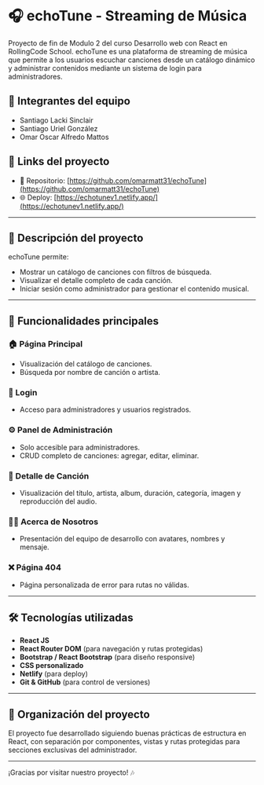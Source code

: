 # 🎧 echoTune - Streaming de Música

Proyecto de fin de Modulo 2 del curso Desarrollo web con React en RollingCode School. echoTune es una plataforma de streaming de música que permite a los usuarios escuchar canciones desde un catálogo dinámico y administrar contenidos mediante un sistema de login para administradores.

## 👥 Integrantes del equipo

- Santiago Lacki Sinclair  
- Santiago Uriel González  
- Omar Oscar Alfredo Mattos  

## 🔗 Links del proyecto
    
- 📂 Repositorio: [https://github.com/omarmatt31/echoTune](https://github.com/omarmatt31/echoTune)  
- 🌐 Deploy: [https://echotunev1.netlify.app/](https://echotunev1.netlify.app/)

---

## 📌 Descripción del proyecto

echoTune permite:

- Mostrar un catálogo de canciones con filtros de búsqueda.
- Visualizar el detalle completo de cada canción.
- Iniciar sesión como administrador para gestionar el contenido musical.

---

## 🧩 Funcionalidades principales

### 🏠 Página Principal
- Visualización del catálogo de canciones.
- Búsqueda por nombre de canción o artista.

### 🔐 Login
- Acceso para administradores y usuarios registrados.

### ⚙️ Panel de Administración
- Solo accesible para administradores.
- CRUD completo de canciones: agregar, editar, eliminar.

### 🎵 Detalle de Canción
- Visualización del título, artista, album, duración, categoría, imagen y reproducción del audio.

### 🧑‍💻 Acerca de Nosotros
- Presentación del equipo de desarrollo con avatares, nombres y mensaje.

### ❌ Página 404
- Página personalizada de error para rutas no válidas.

---

## 🛠️ Tecnologías utilizadas

- **React JS**
- **React Router DOM** (para navegación y rutas protegidas)
- **Bootstrap / React Bootstrap** (para diseño responsive)
- **CSS personalizado**
- **Netlify** (para deploy)
- **Git & GitHub** (para control de versiones)

---

## 📁 Organización del proyecto

El proyecto fue desarrollado siguiendo buenas prácticas de estructura en React, con separación por componentes, vistas y rutas protegidas para secciones exclusivas del administrador.

---

¡Gracias por visitar nuestro proyecto! 🎶
